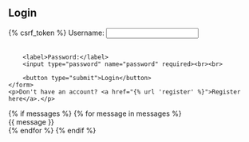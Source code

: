 <!DOCTYPE html>
<html>
<head>
    <title>Login</title>
</head>
<body>
    <h2>Login</h2>
    <form method="post">
        {% csrf_token %}
        <label>Username:</label>
        <input type="text" name="username" required><br><br>

        <label>Password:</label>
        <input type="password" name="password" required><br><br>

        <button type="submit">Login</button>
    </form>
    <p>Don't have an account? <a href="{% url 'register' %}">Register here</a>.</p>
</body>
</html>
{% if messages %}
    {% for message in messages %}
        <div class="alert alert-{{ message.tags }}">
            {{ message }}
        </div>
    {% endfor %}
{% endif %}
